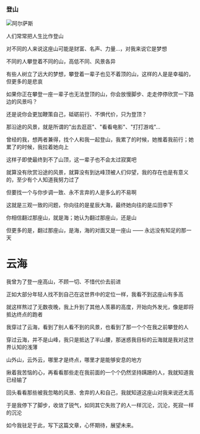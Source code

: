 ### 登山

![阿尔萨斯](https://m1.calibur.tv/FmJzbV0ojJ__q6D1kp3nyiToVHzT)

人们常常把人生比作登山

对不同的人来说这座山可能是财富、名声、力量...，对我来说它是梦想

不同的人攀登着不同的山，高低不同、风景各异

有些人树立了远大的梦想，攀登着一辈子也见不着顶的山，这样的人是是幸福的，但更多的是悲哀

如果你正在攀登一座一辈子也无法登顶的山，你会放慢脚步、走走停停欣赏一下路边的风景吗？

还是说你会更加鞭策自己，砥砺前行、不惧代价，只为登顶？

那沿途的风景，就是所谓的"出去逛逛"、"看看电影"、"打打游戏"...

曾经的我，想两者兼得，找个人和我一起登山，我累了的时候，她推着我前行；她累了的时候，我拉着她向上

这样子即使最终到不了山顶，这一辈子也不会太过寂寞吧

就算没有欣赏沿途的风景，就算没有到达峰顶被人们仰望，我的存在也是有意义的，至少有个人知道我努力过了

但要找一个与你步调一致、永不言弃的人是多么的不易啊

这就是三观一致的问题，你向往的是星辰大海，最终她向往的是瓜田李下

你相信翻过那座山，就是海；她认为翻过那座山，还是山

但更多的是，翻过那座山，是海，海的对面又是一座山 —— 永远没有知足的那一天

# 云海

我曾为了登一座高山，不顾一切、不惜代价去前进

正如大部分年轻人找不到自己在这世界中的定位一样，我看不到这座山有多高

就这样熬过了无数夜晚，我上升到了其他人羡慕的高度，开始向外发光，像是即将抵达终点的跑者

我穿过了云海，看到了别人看不到的风景，也看到了那一个个在我之前攀登的人

穿过云海，并不是山峰，我只是抵达了半山腰，那迷惑我目标的云海就是我对这世界认知的浅薄

山外山，云外云，哪里才是终点，哪里才是能够安息的地方

揪着我苦恼的心，再看看那些走在我前面的一个个仍然坚持蹒跚的人，我就知道我已经输了

回头看看那些被我忽略的风景、舍弃的人和自己，我就知道这座山对我来说还太高

于是我停下了脚步，收敛了锐气，如同其它失败了的人一样沉沦，沉沦，死寂一样的沉沦

如今我驻足于此，写下这篇文章，心怀期待，展望未来。
